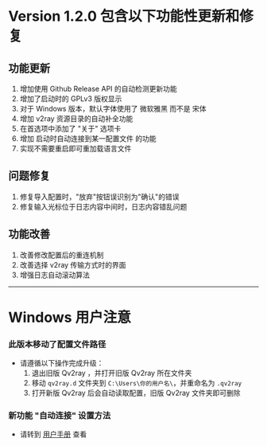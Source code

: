 # Version 1.2.0 包含以下功能性更新和修复

## 功能更新

1. 增加使用 Github Release API 的自动检测更新功能
2. 增加了启动时的 GPLv3 版权显示
3. 对于 Windows 版本，默认字体使用了 微软雅黑 而不是 宋体
4. 增加 v2ray 资源目录的自动补全功能
5. 在首选项中添加了 "关于" 选项卡
6. 增加 启动时自动连接到某一配置文件 的功能
7. 实现不需要重启即可重加载语言文件

## 问题修复

1. 修复导入配置时，"放弃"按钮误识别为"确认"的错误
2. 修复输入光标位于日志内容中间时，日志内容错乱问题

## 功能改善

1. 改善修改配置后的重连机制
2. 改善选择 v2ray 传输方式时的界面
3. 增强日志自动滚动算法

------

# Windows 用户注意

### 此版本移动了配置文件路径

- 请遵循以下操作完成升级：
  1. 退出旧版 Qv2ray ，并打开旧版 Qv2ray 所在文件夹
  2. 移动 `qv2ray.d` 文件夹到 `C:\Users\你的用户名\`，并重命名为 `.qv2ray`
  3. 打开新版 Qv2ray 后会自动读取配置，旧版 Qv2ray 文件夹即可删除


### 新功能 "自动连接" 设置方法

- 请转到 [用户手册](../README.md#自动连接) 查看
